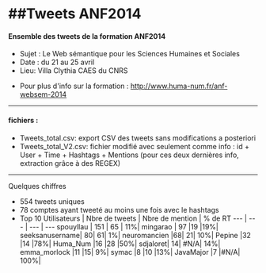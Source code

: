 ##Tweets ANF2014
=======================

#### Ensemble des tweets de la formation ANF2014 

- Sujet : Le Web sémantique pour les Sciences Humaines et Sociales
- Date : du 21 au 25 avril
- Lieu: Villa Clythia CAES du CNRS
+ Pour plus d'info sur la formation : http://www.huma-num.fr/anf-websem-2014

-----

#### fichiers :
- Tweets_total.csv: export CSV des tweets sans modifications a posteriori
- Tweets_total_V2.csv: fichier modifié avec seulement comme info : id + User + Time + Hashtags + Mentions (pour ces deux dernières info, extraction grâce à des REGEX)

----- 

Quelques chiffres

- 554 tweets uniques 
- 78 comptes ayant tweeté au moins une fois avec le hashtags
- Top 10 
Utilisateurs | Nbre de tweets | Nbre de mention | % de RT
--- | --- | --- | ---
spouyllau |	151	| 65	| 11%|
mingarao	| 97	|19	|19%|
seeksanusername|	80|	61|	1%|
neuromancien	|68|	21|	10%|
Pepine	|32	|14	|78%|
Huma_Num	|16	|28	|50%|
sdjaloret|	14|	#N/A|	14%|
emma_morlock	|11	|15|	9%|
symac	|8	|10	|13%|
JavaMajor	|7	|#N/A|	100%|


